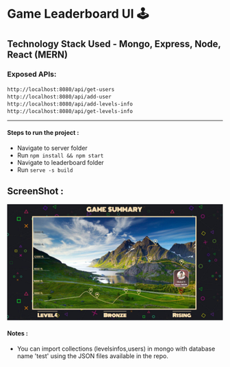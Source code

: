 # Game Leaderboard UI 🕹

## Technology Stack Used - Mongo, Express, Node, React (MERN)

### Exposed APIs:
`http://localhost:8080/api/get-users`  
`http://localhost:8080/api/add-user`  
`http://localhost:8080/api/add-levels-info`  
`http://localhost:8080/api/get-levels-info`  



* * *

#### Steps to run the project :

+ Navigate to server folder
+ Run `npm install && npm start`
+ Navigate to leaderboard folder
+ Run `serve -s build`

## ScreenShot : 

![Screenshot](https://github.com/mukulramchandani/leaderboard-ui/blob/main/leaderboard/src/assets/ss.JPG/?raw=false "Leaderboard-UI")

#### Notes :
- You can import collections (levelsinfos,users) in mongo with database name 'test' using the JSON files available in the repo.